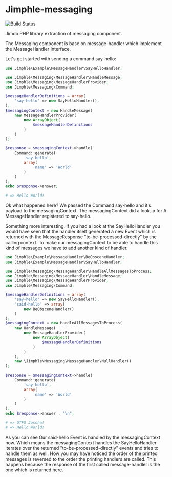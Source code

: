 # Jimphle-messaging

[![Build Status](https://travis-ci.org/Jimdo/jimphle-messaging.png?branch=master)](https://travis-ci.org/Jimdo/jimphle-messaging)


Jimdo PHP library extraction of messaging component.


The Messaging component is base on message-handler which implement the MessageHandler Interface.

Let's get started with sending a command say-hello:
```php
use Jimphle\Example\MessageHandler\SayHelloHandler;

use Jimphle\Messaging\MessageHandler\HandleMessage;
use Jimphle\Messaging\MessageHandlerProvider;
use Jimphle\Messaging\Command;

$messageHandlerDefinitions = array(
    'say-hello' => new SayHelloHandler(),
);
$messagingContext = new HandleMessage(
    new MessageHandlerProvider(
        new ArrayObject(
            $messageHandlerDefinitions
        )
    )
);

$response = $messagingContext->handle(
    Command::generate(
        'say-hello',
        array(
            'name' => 'World'
        )
    )
);
echo $response->answer;

# => Hello World!
```
Ok what happened here? We passed the Command say-hello and it's payload to the messagingContext.
The messagingContext did a lookup for A MessageHandler registered to say-hello.

Something more interesting. If you had a look at the SayHelloHandler you would have seen that the handler itself
generated a new Event which is returned with the MessageResponse "to-be-processed-directly" by the calling context.
To make our messagingContext to be able to handle this kind of messages we have to add another kind of handler.
```php
use Jimphle\Example\MessageHandler\BeObsceneHandler;
use Jimphle\Example\MessageHandler\SayHelloHandler;

use Jimphle\Messaging\MessageHandler\HandleAllMessagesToProcess;
use Jimphle\Messaging\MessageHandler\HandleMessage;
use Jimphle\Messaging\MessageHandlerProvider;
use Jimphle\Messaging\Command;

$messageHandlerDefinitions = array(
    'say-hello' => new SayHelloHandler(),
    'said-hello' => array(
        new BeObsceneHandler()
    )
);
$messagingContext = new HandleAllMessagesToProcess(
    new HandleMessage(
        new MessageHandlerProvider(
            new ArrayObject(
                $messageHandlerDefinitions
            )
        )
    ),
    new \Jimphle\Messaging\MessageHandler\NullHandler()
);

$response = $messagingContext->handle(
    Command::generate(
        'say-hello',
        array(
            'name' => 'World'
        )
    )
);
echo $response->answer . "\n";

# => GTFO Joscha!
# => Hello World!
```
As you can see Our said-hello Event is handled by the messagingContext now.
Which means the messagingContext handles the SayHelloHandler iterates over the returned "to-be-processed-directly"
events and tries to handle them as well.
How you may have noticed the order of the printed messages is reversed to the order the printing handlers are called.
This happens because the response of the first called message-handler is the one which is returned here.
